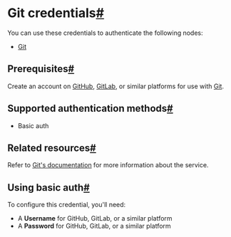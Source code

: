 [](https://github.com/n8n-io/n8n-docs/edit/main/docs/integrations/builtin/credentials/git.md "Edit this page")

# Git credentials[#](#git-credentials "Permanent link")

You can use these credentials to authenticate the following nodes:

*   [Git](../../core-nodes/n8n-nodes-base.git/)

## Prerequisites[#](#prerequisites "Permanent link")

Create an account on [GitHub](https://github.com), [GitLab](https://about.gitlab.com/), or similar platforms for use with [Git](https://git-scm.com).

## Supported authentication methods[#](#supported-authentication-methods "Permanent link")

*   Basic auth

## Related resources[#](#related-resources "Permanent link")

Refer to [Git's documentation](https://git-scm.com/doc) for more information about the service.

## Using basic auth[#](#using-basic-auth "Permanent link")

To configure this credential, you'll need:

*   A **Username** for GitHub, GitLab, or a similar platform
*   A **Password** for GitHub, GitLab, or a similar platform